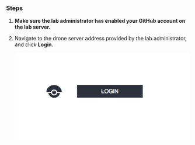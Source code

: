 
### Steps
1. **Make sure the lab administrator has enabled your GitHub account on the lab server.**
2. Navigate to the drone server address provided by the lab administrator, and click **Login**.

    ![Drone Login](images/drone_login.png)

